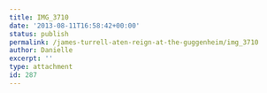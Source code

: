 ```yaml
---
title: IMG_3710
date: '2013-08-11T16:58:42+00:00'
status: publish
permalink: /james-turrell-aten-reign-at-the-guggenheim/img_3710
author: Danielle
excerpt: ''
type: attachment
id: 287
---
```

<!DOCTYPE html PUBLIC "-//W3C//DTD HTML 4.0 Transitional//EN" "http://www.w3.org/TR/REC-html40/loose.dtd">
<?xml encoding="UTF-8">
